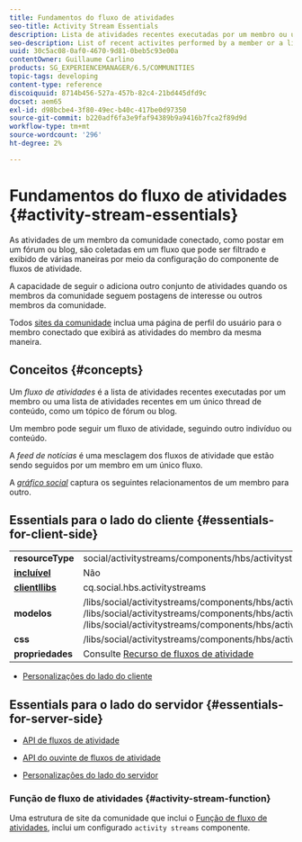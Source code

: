```yaml
---
title: Fundamentos do fluxo de atividades
seo-title: Activity Stream Essentials
description: Lista de atividades recentes executadas por um membro ou uma lista de atividades recentes em um único thread de conteúdo
seo-description: List of recent activites performed by a member or a list of recent activities on a single thread of content
uuid: 30c5ac08-0af0-4670-9d81-0beb5c93e00a
contentOwner: Guillaume Carlino
products: SG_EXPERIENCEMANAGER/6.5/COMMUNITIES
topic-tags: developing
content-type: reference
discoiquuid: 8714b456-527a-457b-82c4-21bd445dfd9c
docset: aem65
exl-id: d98bcbe4-3f80-49ec-b40c-417be0d97350
source-git-commit: b220adf6fa3e9faf94389b9a9416b7fca2f89d9d
workflow-type: tm+mt
source-wordcount: '296'
ht-degree: 2%

---
```


# Fundamentos do fluxo de atividades {#activity-stream-essentials}

As atividades de um membro da comunidade conectado, como postar em um fórum ou blog, são coletadas em um fluxo que pode ser filtrado e exibido de várias maneiras por meio da configuração do componente de fluxos de atividade.

A capacidade de seguir o adiciona outro conjunto de atividades quando os membros da comunidade seguem postagens de interesse ou outros membros da comunidade.

Todos [sites da comunidade](/help/communities/overview.md#communitiessites) inclua uma página de perfil do usuário para o membro conectado que exibirá as atividades do membro da mesma maneira.

## Conceitos  {#concepts}

Um *fluxo de atividades* é a lista de atividades recentes executadas por um membro ou uma lista de atividades recentes em um único thread de conteúdo, como um tópico de fórum ou blog.

Um membro pode seguir um fluxo de atividade, seguindo outro indivíduo ou conteúdo.

A *feed de notícias* é uma mesclagem dos fluxos de atividade que estão sendo seguidos por um membro em um único fluxo.

A *[gráfico social](/help/communities/essentials-socialgraph.md)* captura os seguintes relacionamentos de um membro para outro.

## Essentials para o lado do cliente {#essentials-for-client-side}

<table>
 <tbody>
  <tr>
   <td> <strong>resourceType</strong></td>
   <td>social/activitystreams/components/hbs/activitystreams</td>
  </tr>
  <tr>
   <td> <a href="/help/communities/scf.md#add-or-include-a-communities-component"><strong>incluível</strong></a></td>
   <td>Não</td>
  </tr>
  <tr>
   <td> <a href="/help/communities/clientlibs.md"><strong>clientllibs</strong></a></td>
   <td>cq.social.hbs.activitystreams</td>
  </tr>
  <tr>
   <td> <strong>modelos</strong></td>
   <td> /libs/social/activitystreams/components/hbs/activitystreams/activitystreams.hbs<br /> /libs/social/activitystreams/components/hbs/activitystreams/activity/activity-title.hbs<br /> /libs/social/activitystreams/components/hbs/activitystreams/activity/activity.hbs</td>
  </tr>
  <tr>
   <td> <strong>css</strong></td>
   <td> /libs/social/activitystreams/components/hbs/activitystreams/clientlibs/activitystreams.css</td>
  </tr>
  <tr>
   <td><strong> propriedades</strong></td>
   <td>Consulte <a href="/help/communities/activities.md">Recurso de fluxos de atividade</a></td>
  </tr>
 </tbody>
</table>

* [Personalizações do lado do cliente](/help/communities/client-customize.md)

## Essentials para o lado do servidor {#essentials-for-server-side}

* [API de fluxos de atividade](https://helpx.adobe.com/experience-manager/6-5/sites/developing/using/reference-materials/javadoc/com/adobe/cq/social/activitystreams/api/package-frame.html)

* [API do ouvinte de fluxos de atividade](https://helpx.adobe.com/experience-manager/6-5/sites/developing/using/reference-materials/javadoc/com/adobe/cq/social/activitystreams/listener/api/package-frame.html)

* [Personalizações do lado do servidor](/help/communities/server-customize.md)

### Função de fluxo de atividades {#activity-stream-function}

Uma estrutura de site da comunidade que inclui o [Função de fluxo de atividades](/help/communities/functions.md#activity-stream-function), inclui um configurado `activity streams` componente.
